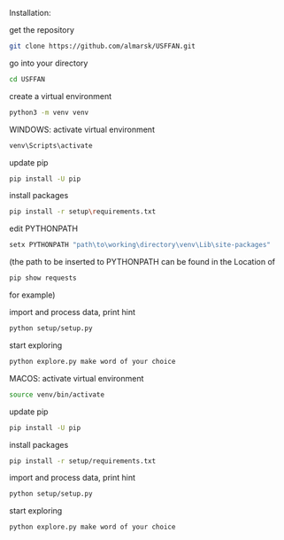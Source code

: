 Installation:

get the repository
```sh
git clone https://github.com/almarsk/USFFAN.git
```
go into your directory
```sh
cd USFFAN
```
create a virtual environment
```sh
python3 -m venv venv
```
WINDOWS:
activate virtual environment
```sh
venv\Scripts\activate
```
update pip
```sh
pip install -U pip
```
install packages
```sh
pip install -r setup\requirements.txt
```
edit PYTHONPATH
```sh
setx PYTHONPATH "path\to\working\directory\venv\Lib\site-packages"
```
(the path to be inserted to PYTHONPATH can be found in the Location of
```sh
pip show requests
```
for example)

import and process data, print hint
```sh
python setup/setup.py
```
start exploring
```sh
python explore.py make word of your choice
```


MACOS:
activate virtual environment
```sh
source venv/bin/activate
```
update pip
```sh
pip install -U pip
```
install packages
```sh
pip install -r setup/requirements.txt
```
import and process data, print hint
```sh
python setup/setup.py
```
start exploring
```sh
python explore.py make word of your choice
```
